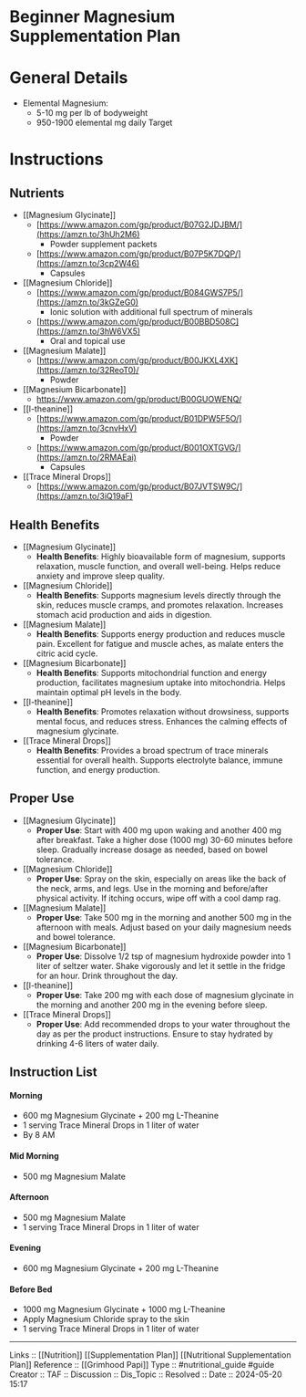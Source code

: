 # Beginner Magnesium Supplementation Plan
# General Details
- Elemental Magnesium: 
	- 5-10 mg per lb of bodyweight
	- 950-1900 elemental mg daily Target
# Instructions

## Nutrients
- [[Magnesium Glycinate]]
	- [https://www.amazon.com/gp/product/B07G2JDJBM/](https://amzn.to/3hUh2M6)
		- Powder supplement packets
	- [https://www.amazon.com/gp/product/B07P5K7DQP/](https://amzn.to/3cp2W46)
		- Capsules
- [[Magnesium Chloride]]
	- [https://www.amazon.com/gp/product/B084GWS7P5/](https://amzn.to/3kGZeG0)
		- Ionic solution with additional full spectrum of minerals
	- [https://www.amazon.com/gp/product/B00BBD508C](https://amzn.to/3hW6VX5)
		- Oral and topical use
- [[Magnesium Malate]]
	- [https://www.amazon.com/gp/product/B00JKXL4XK](https://amzn.to/32ReoT0)/
		- Powder
- [[Magnesium Bicarbonate]]
	- https://www.amazon.com/gp/product/B00GUOWENQ/
- [[l-theanine]]
	- [https://www.amazon.com/gp/product/B01DPW5F5O/](https://amzn.to/3cnvHxV)
		- Powder
	- [https://www.amazon.com/gp/product/B001OXTGVG/](https://amzn.to/2RMAEai)
		- Capsules
- [[Trace Mineral Drops]]
	- [https://www.amazon.com/gp/product/B07JVTSW9C/](https://amzn.to/3iQ19aF)
## Health Benefits
- [[Magnesium Glycinate]]
	- **Health Benefits**: Highly bioavailable form of magnesium, supports relaxation, muscle function, and overall well-being. Helps reduce anxiety and improve sleep quality.
- [[Magnesium Chloride]]
	- **Health Benefits**: Supports magnesium levels directly through the skin, reduces muscle cramps, and promotes relaxation. Increases stomach acid production and aids in digestion.
- [[Magnesium Malate]]
	- **Health Benefits**: Supports energy production and reduces muscle pain. Excellent for fatigue and muscle aches, as malate enters the citric acid cycle.
- [[Magnesium Bicarbonate]]
	- **Health Benefits**: Supports mitochondrial function and energy production, facilitates magnesium uptake into mitochondria. Helps maintain optimal pH levels in the body.
- [[l-theanine]]
	- **Health Benefits**: Promotes relaxation without drowsiness, supports mental focus, and reduces stress. Enhances the calming effects of magnesium glycinate.
- [[Trace Mineral Drops]]
	- **Health Benefits**: Provides a broad spectrum of trace minerals essential for overall health. Supports electrolyte balance, immune function, and energy production.

## Proper Use
- [[Magnesium Glycinate]]
	- **Proper Use**: Start with 400 mg upon waking and another 400 mg after breakfast. Take a higher dose (1000 mg) 30-60 minutes before sleep.  Gradually increase dosage as needed, based on bowel tolerance.
- [[Magnesium Chloride]]
	- **Proper Use**: Spray on the skin, especially on areas like the back of the neck, arms, and legs. Use in the morning and before/after physical activity. If itching occurs, wipe off with a cool damp rag.
- [[Magnesium Malate]]
	- **Proper Use**: Take 500 mg in the morning and another 500 mg in the afternoon with meals. Adjust based on your daily magnesium needs and bowel tolerance.
- [[Magnesium Bicarbonate]]
	- **Proper Use**: Dissolve 1/2 tsp of magnesium hydroxide powder into 1 liter of seltzer water. Shake vigorously and let it settle in the fridge for an hour. Drink throughout the day.
- [[l-theanine]]
	- **Proper Use**: Take 200 mg with each dose of magnesium glycinate in the morning and another 200 mg in the evening before sleep.
- [[Trace Mineral Drops]]
	- **Proper Use**: Add recommended drops to your water throughout the day as per the product instructions. Ensure to stay hydrated by drinking 4-6 liters of water daily.
## Instruction List

#### Morning
- 600 mg Magnesium Glycinate + 200 mg L-Theanine
- 1 serving Trace Mineral Drops in 1 liter of water
-  By 8 AM
#### Mid Morning
- 500 mg Magnesium Malate
#### Afternoon
- 500 mg Magnesium Malate
- 1 serving Trace Mineral Drops in 1 liter of water
#### Evening
- 600 mg Magnesium Glycinate + 200 mg L-Theanine
#### Before Bed
- 1000 mg Magnesium Glycinate + 1000 mg L-Theanine
- Apply Magnesium Chloride spray to the skin
- 1 serving Trace Mineral Drops in 1 liter of water

---
Links :: [[Nutrition]] [[Supplementation Plan]] [[Nutritional Supplementation Plan]]
Reference :: [[Grimhood Papi]]
Type :: #nutritional_guide #guide
Creator ::
TAF ::
Discussion ::
Dis_Topic :: 
Resolved ::
Date :: 2024-05-20 15:17
